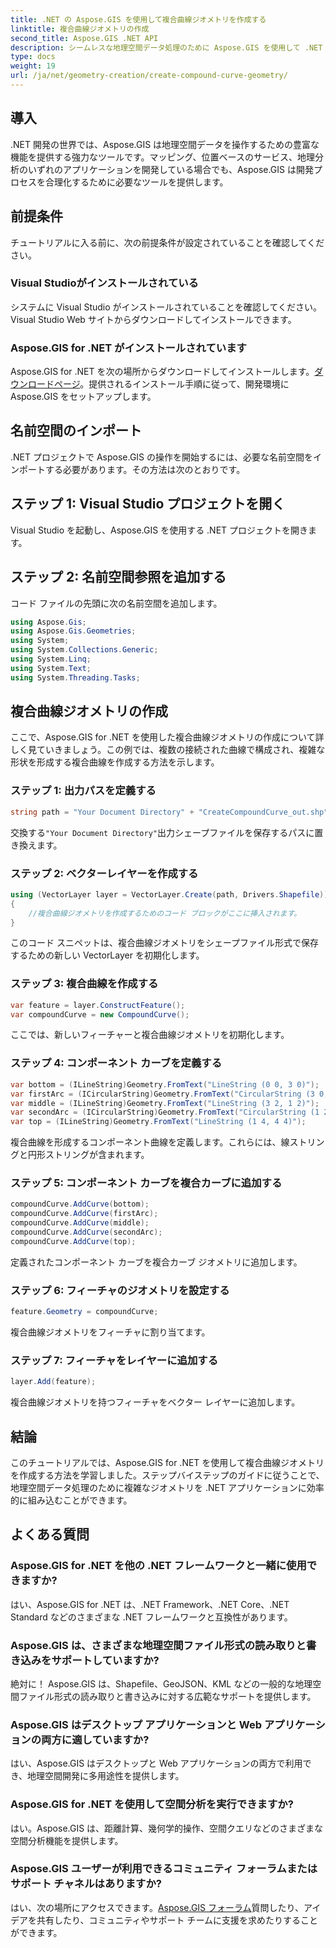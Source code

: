```yaml
---
title: .NET の Aspose.GIS を使用して複合曲線ジオメトリを作成する
linktitle: 複合曲線ジオメトリの作成
second_title: Aspose.GIS .NET API
description: シームレスな地理空間データ処理のために Aspose.GIS を使用して .NET で複合曲線ジオメトリを作成する方法を学びます。
type: docs
weight: 19
url: /ja/net/geometry-creation/create-compound-curve-geometry/
---
```

## 導入
.NET 開発の世界では、Aspose.GIS は地理空間データを操作するための豊富な機能を提供する強力なツールです。マッピング、位置ベースのサービス、地理分析のいずれのアプリケーションを開発している場合でも、Aspose.GIS は開発プロセスを合理化するために必要なツールを提供します。
## 前提条件
チュートリアルに入る前に、次の前提条件が設定されていることを確認してください。
### Visual Studioがインストールされている
システムに Visual Studio がインストールされていることを確認してください。 Visual Studio Web サイトからダウンロードしてインストールできます。
### Aspose.GIS for .NET がインストールされています
Aspose.GIS for .NET を次の場所からダウンロードしてインストールします。[ダウンロードページ](https://releases.aspose.com/gis/net/)。提供されるインストール手順に従って、開発環境に Aspose.GIS をセットアップします。

## 名前空間のインポート
.NET プロジェクトで Aspose.GIS の操作を開始するには、必要な名前空間をインポートする必要があります。その方法は次のとおりです。
## ステップ 1: Visual Studio プロジェクトを開く
Visual Studio を起動し、Aspose.GIS を使用する .NET プロジェクトを開きます。
## ステップ 2: 名前空間参照を追加する
コード ファイルの先頭に次の名前空間を追加します。
```csharp
using Aspose.Gis;
using Aspose.Gis.Geometries;
using System;
using System.Collections.Generic;
using System.Linq;
using System.Text;
using System.Threading.Tasks;
```
## 複合曲線ジオメトリの作成
ここで、Aspose.GIS for .NET を使用した複合曲線ジオメトリの作成について詳しく見ていきましょう。この例では、複数の接続された曲線で構成され、複雑な形状を形成する複合曲線を作成する方法を示します。
### ステップ 1: 出力パスを定義する
```csharp
string path = "Your Document Directory" + "CreateCompoundCurve_out.shp";
```
交換する`"Your Document Directory"`出力シェープファイルを保存するパスに置き換えます。
### ステップ 2: ベクターレイヤーを作成する
```csharp
using (VectorLayer layer = VectorLayer.Create(path, Drivers.Shapefile))
{
    //複合曲線ジオメトリを作成するためのコード ブロックがここに挿入されます。
}
```
このコード スニペットは、複合曲線ジオメトリをシェープファイル形式で保存するための新しい VectorLayer を初期化します。
### ステップ 3: 複合曲線を作成する
```csharp
var feature = layer.ConstructFeature();
var compoundCurve = new CompoundCurve();
```
ここでは、新しいフィーチャーと複合曲線ジオメトリを初期化します。
### ステップ 4: コンポーネント カーブを定義する
```csharp
var bottom = (ILineString)Geometry.FromText("LineString (0 0, 3 0)");
var firstArc = (ICircularString)Geometry.FromText("CircularString (3 0, 4 1, 3 2)");
var middle = (ILineString)Geometry.FromText("LineString (3 2, 1 2)");
var secondArc = (ICircularString)Geometry.FromText("CircularString (1 2, 0 3, 1 4)");
var top = (ILineString)Geometry.FromText("LineString (1 4, 4 4)");
```
複合曲線を形成するコンポーネント曲線を定義します。これらには、線ストリングと円形ストリングが含まれます。
### ステップ 5: コンポーネント カーブを複合カーブに追加する
```csharp
compoundCurve.AddCurve(bottom);
compoundCurve.AddCurve(firstArc);
compoundCurve.AddCurve(middle);
compoundCurve.AddCurve(secondArc);
compoundCurve.AddCurve(top);
```
定義されたコンポーネント カーブを複合カーブ ジオメトリに追加します。
### ステップ 6: フィーチャのジオメトリを設定する
```csharp
feature.Geometry = compoundCurve;
```
複合曲線ジオメトリをフィーチャに割り当てます。
### ステップ 7: フィーチャをレイヤーに追加する
```csharp
layer.Add(feature);
```
複合曲線ジオメトリを持つフィーチャをベクター レイヤーに追加します。

## 結論
このチュートリアルでは、Aspose.GIS for .NET を使用して複合曲線ジオメトリを作成する方法を学習しました。ステップバイステップのガイドに従うことで、地理空間データ処理のために複雑なジオメトリを .NET アプリケーションに効率的に組み込むことができます。
## よくある質問
### Aspose.GIS for .NET を他の .NET フレームワークと一緒に使用できますか?
はい、Aspose.GIS for .NET は、.NET Framework、.NET Core、.NET Standard などのさまざまな .NET フレームワークと互換性があります。
### Aspose.GIS は、さまざまな地理空間ファイル形式の読み取りと書き込みをサポートしていますか?
絶対に！ Aspose.GIS は、Shapefile、GeoJSON、KML などの一般的な地理空間ファイル形式の読み取りと書き込みに対する広範なサポートを提供します。
### Aspose.GIS はデスクトップ アプリケーションと Web アプリケーションの両方に適していますか?
はい、Aspose.GIS はデスクトップと Web アプリケーションの両方で利用でき、地理空間開発に多用途性を提供します。
### Aspose.GIS for .NET を使用して空間分析を実行できますか?
はい。Aspose.GIS は、距離計算、幾何学的操作、空間クエリなどのさまざまな空間分析機能を提供します。
### Aspose.GIS ユーザーが利用できるコミュニティ フォーラムまたはサポート チャネルはありますか?
はい、次の場所にアクセスできます。[Aspose.GIS フォーラム](https://forum.aspose.com/c/gis/33)質問したり、アイデアを共有したり、コミュニティやサポート チームに支援を求めたりすることができます。